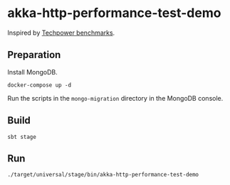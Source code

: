 # akka-http-performance-test-demo

Inspired by [Techpower benchmarks](https://www.techempower.com/benchmarks).

## Preparation

Install MongoDB.

```
docker-compose up -d
```

Run the scripts in the `mongo-migration` directory in the MongoDB console.

## Build

```
sbt stage
```

## Run

```
./target/universal/stage/bin/akka-http-performance-test-demo
```
